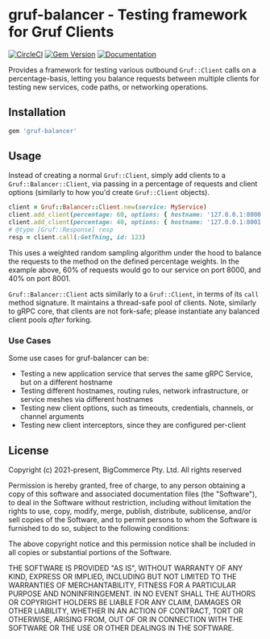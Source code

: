 # gruf-balancer - Testing framework for Gruf Clients

[![CircleCI](https://circleci.com/gh/bigcommerce/gruf-balancer/tree/main.svg?style=svg)](https://circleci.com/gh/bigcommerce/gruf-balancer/tree/main) [![Gem Version](https://badge.fury.io/rb/gruf-scientist.svg)](https://badge.fury.io/rb/gruf-balancer) [![Documentation](https://inch-ci.org/github/bigcommerce/gruf-balancer.svg?branch=main)](https://inch-ci.org/github/bigcommerce/gruf-balancer?branch=main)

Provides a framework for testing various outbound `Gruf::Client` calls on a percentage-basis, letting you balance 
requests between multiple clients for testing new services, code paths, or networking operations.

## Installation

```ruby
gem 'gruf-balancer'
```

## Usage

Instead of creating a normal `Gruf::Client`, simply add clients to a `Gruf::Balancer::Client`, via passing in
a percentage of requests and client options (similarly to how you'd create `Gruf::Client` objects).

```ruby
client = Gruf::Balancer::Client.new(service: MyService)
client.add_client(percentage: 60, options: { hostname: '127.0.0.1:8000' })
client.add_client(percentage: 40, options: { hostname: '127.0.0.1:8001' })
# @type [Gruf::Response] resp
resp = client.call(:GetThing, id: 123)
```

This uses a weighted random sampling algorithm under the hood to balance the requests to the method on the defined
percentage weights. In the example above, 60% of requests would go to our service on port 8000, and 40% on port 8001.

`Gruf::Balancer::Client` acts similarly to a `Gruf::Client`, in terms of its `call` method signature. It maintains
a thread-safe pool of clients. Note, similarly to gRPC core, that clients are not fork-safe; please instantiate
any balanced client pools _after_ forking.

### Use Cases

Some use cases for gruf-balancer can be:

* Testing a new application service that serves the same gRPC Service, but on a different hostname
* Testing different hostnames, routing rules, network infrastructure, or service meshes via different hostnames 
* Testing new client options, such as timeouts, credentials, channels, or channel arguments
* Testing new client interceptors, since they are configured per-client

## License

Copyright (c) 2021-present, BigCommerce Pty. Ltd. All rights reserved

Permission is hereby granted, free of charge, to any person obtaining a copy of this software and associated
documentation files (the "Software"), to deal in the Software without restriction, including without limitation the
rights to use, copy, modify, merge, publish, distribute, sublicense, and/or sell copies of the Software, and to permit
persons to whom the Software is furnished to do so, subject to the following conditions:

The above copyright notice and this permission notice shall be included in all copies or substantial portions of the
Software.

THE SOFTWARE IS PROVIDED "AS IS", WITHOUT WARRANTY OF ANY KIND, EXPRESS OR IMPLIED, INCLUDING BUT NOT LIMITED TO THE
WARRANTIES OF MERCHANTABILITY, FITNESS FOR A PARTICULAR PURPOSE AND NONINFRINGEMENT. IN NO EVENT SHALL THE AUTHORS OR
COPYRIGHT HOLDERS BE LIABLE FOR ANY CLAIM, DAMAGES OR OTHER LIABILITY, WHETHER IN AN ACTION OF CONTRACT, TORT OR
OTHERWISE, ARISING FROM, OUT OF OR IN CONNECTION WITH THE SOFTWARE OR THE USE OR OTHER DEALINGS IN THE SOFTWARE.
